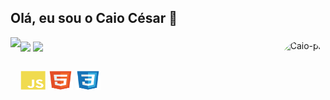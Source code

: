 ### <h2>Olá, eu sou o Caio César 👋</h2>

<div align="center">
  <a href="https://github.com/CaioCesarP">
  <img align="left" height="140em" src="https://github-readme-stats.vercel.app/api?username=CaioCesarP&show_icons=true&theme=tokyonight&include_all_commits=true&count_private=true"/>
</div>
  
<div >
  <img align="right" alt="Caio-pic" height="120" style="border-radius:100px;" src="https://cdn.discordapp.com/attachments/524055688540848128/901635038041477151/media.io_sRfmmZmX.gif">
</div>    
  
### <div> 
  <a href = "mail:caiocesarworks@gmail.com"><img align="center" src="https://img.shields.io/badge/-Gmail-%23333?style=for-the-badge&logo=gmail&logoColor=white" target="_blank"></a>
  <a href="https://www.linkedin.com/in/profile-caio-césar-link/" target="_blank"><img align="center" src="https://img.shields.io/badge/-LinkedIn-%230077B5?style=for-the-badge&logo=linkedin&logoColor=white" target="_blank"></a>
</div>


<div style="display: inline_block"><br>
  <!--futuramente pretendo estudar React.js e PHP
  <img align="center" alt="Caio-React" height="30" width="40" src="https://raw.githubusercontent.com/devicons/devicon/master/icons/react/react-original.svg">
  <img align="center" alt="Caio-php" height="30" width="40" src="https://raw.githubusercontent.com/devicons/devicon/master/icons/php/php-plain.svg">-->
  <!--atualmente praticando o javascript-->
  <img align="center" alt="Caio-Js" height="30" width="40" src="https://raw.githubusercontent.com/devicons/devicon/master/icons/javascript/javascript-plain.svg">
  <!--domínio considerado em HTML e CSS-->
  <img align="center" alt="Caio-HTML" height="30" width="40" src="https://raw.githubusercontent.com/devicons/devicon/master/icons/html5/html5-original.svg">
  <img align="center" alt="Caio-CSS" height="30" width="40" src="https://raw.githubusercontent.com/devicons/devicon/master/icons/css3/css3-original.svg">
 
</div>
